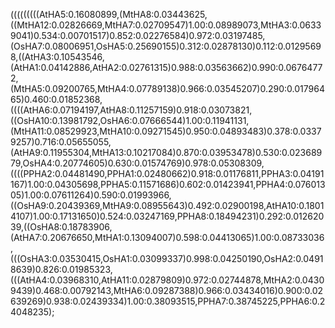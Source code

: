 (((((((((AtHA5:0.16080899,(MtHA8:0.03443625,((MtHA12:0.02826669,MtHA7:0.02709547)1.00:0.08989073,MtHA3:0.06339041)0.534:0.00701517)0.852:0.02276584)0.972:0.03197485,(OsHA7:0.08006951,OsHA5:0.25690155)0.312:0.02878130)0.112:0.01295698,((AtHA3:0.10543546,(AtHA1:0.04142886,AtHA2:0.02761315)0.988:0.03563662)0.990:0.06764772,(MtHA5:0.09200765,MtHA4:0.07789138)0.966:0.03545207)0.290:0.01796465)0.460:0.01852368,((((AtHA6:0.07194197,AtHA8:0.11257159)0.918:0.03073821,((OsHA10:0.13981792,OsHA6:0.07666544)1.00:0.11941131,(MtHA11:0.08529923,MtHA10:0.09271545)0.950:0.04893483)0.378:0.03379257)0.716:0.05655055,(AtHA9:0.11955304,MtHA13:0.10217084)0.870:0.03953478)0.530:0.02368979,OsHA4:0.20774605)0.630:0.01574769)0.978:0.05308309,((((PPHA2:0.04481490,PPHA1:0.02480662)0.918:0.01176811,PPHA3:0.04191167)1.00:0.04305698,PPHA5:0.11571686)0.602:0.01423941,PPHA4:0.07601305)1.00:0.07611264)0.590:0.01993966,((OsHA9:0.20439369,MtHA9:0.08955643)0.492:0.02900198,AtHA10:0.18014107)1.00:0.17131650)0.524:0.03247169,PPHA8:0.18494231)0.292:0.01262039,((OsHA8:0.18783906,(AtHA7:0.20676650,MtHA1:0.13094007)0.598:0.04413065)1.00:0.08733036,(((OsHA3:0.03530415,OsHA1:0.03099337)0.998:0.04250190,OsHA2:0.04918639)0.826:0.01985323,(((AtHA4:0.03968310,AtHA11:0.02879809)0.972:0.02744878,MtHA2:0.04309439)0.468:0.00792143,MtHA6:0.09287388)0.966:0.03434016)0.900:0.02639269)0.938:0.02439334)1.00:0.38093515,PPHA7:0.38745225,PPHA6:0.24048235);